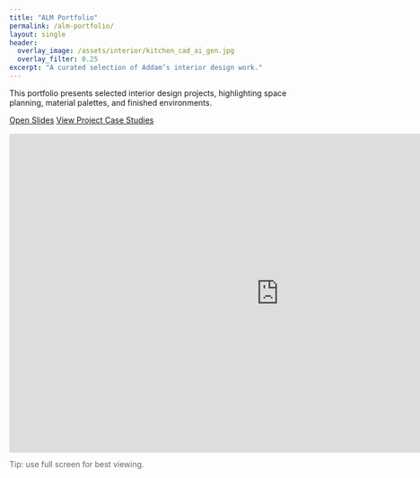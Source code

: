 ```yaml
---
title: "ALM Portfolio"
permalink: /alm-portfolio/
layout: single
header:
  overlay_image: /assets/interior/kitchen_cad_ai_gen.jpg
  overlay_filter: 0.25
excerpt: "A curated selection of Addam’s interior design work."
---
```


This portfolio presents selected interior design projects, highlighting space planning, material palettes, and finished environments.

<div class="btns" style="margin: 0 0 1rem;">
  <a class="btn btn--primary" href="https://docs.google.com/presentation/d/e/2PACX-1vQu-0iVbO77vBLlZuAY0EZWK-g5_KjZmwzNt0L2ZHC4oZ2Ulrrz4A4oXlnmPQsteZF3IZWj6k-44UxW/pub?start=false&loop=true&delayms=3000" target="_blank" rel="noopener">Open Slides</a>
  <a class="btn" href="/projects/">View Project Case Studies</a>
</div>

<div class="slides-embed slides-embed--responsive">
  <div class="slides-embed__inner">
    <iframe 
      src="https://docs.google.com/presentation/d/e/2PACX-1vQu-0iVbO77vBLlZuAY0EZWK-g5_KjZmwzNt0L2ZHC4oZ2Ulrrz4A4oXlnmPQsteZF3IZWj6k-44UxW/pubembed?start=false&loop=true&delayms=3000" 
      frameborder="0" 
      width="960" 
      height="569" 
      allowfullscreen="true" 
      mozallowfullscreen="true" 
      webkitallowfullscreen="true"
    ></iframe>
  </div>
</div>

<p class="small" style="color:#666;margin-top:.75rem;">Tip: use full screen for best viewing.</p>

